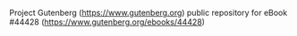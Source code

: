 Project Gutenberg (https://www.gutenberg.org) public repository for eBook #44428 (https://www.gutenberg.org/ebooks/44428)
